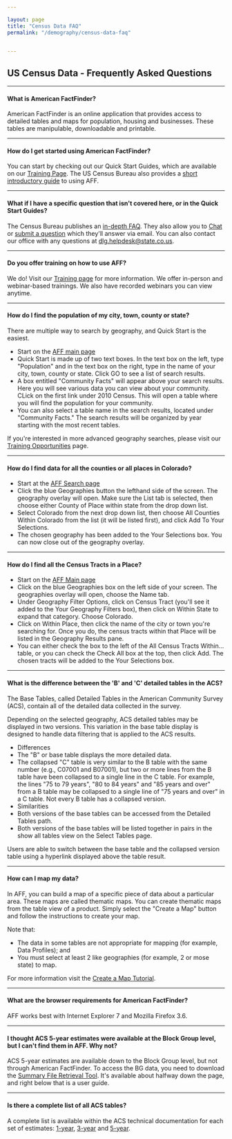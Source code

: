 ```yaml
---

layout: page
title: "Census Data FAQ"
permalink: "/demography/census-data-faq"

    
---
```


## US Census Data - Frequently Asked Questions

- - -

#### What is American FactFinder?
American FactFinder is an online application that provides access to detailed tables and maps for population, housing and businesses. These tables are manipulable, downloadable and printable.

- - -

#### How do I get started using American FactFinder?
You can start by checking out our Quick Start Guides, which are available on our [Training Page](). The US Census Bureau also provides a [short introductory guide](http://factfinder.census.gov/faces/nav/jsf/pages/index.xhtml) to using AFF.

- - -

#### What if I have a specific question that isn't covered here, or in the Quick Start Guides?
The Census Bureau publishes an [in-depth FAQ](https://ask.census.gov/faq.php?dept=769&id=5000). They also allow you to [Chat](https://ask.census.gov/chat/phplive.php?d=1) or [submit a question](https://ask.census.gov/newrequest.php) which they'll answer via email. You can also contact our office with any questions at [dlg.helpdesk@state.co.us](dlg.helpdesk@state.co.us).

- - -

#### Do you offer training on how to use AFF?
We do! Visit our [Training page]() for more information. We offer in-person and webinar-based trainings. We also have recorded webinars you can view anytime.

- - -

#### How do I find the population of my city, town, county or state?

There are multiple way to search by geography, and Quick Start is the easiest.

- Start on the [AFF main page](http://factfinder2.census.gov/)
- Quick Start is made up of two text boxes. In the text box on the left, type "Population" and in the text box on the right, type in the name of your city, town, county or state. Click GO to see a list of search results.
- A box entitled "Community Facts" will appear above your search results. Here you will see various data you can view about your community. CLick on the first link under 2010 Census. This will open a table where you will find the population for your community.
- You can also select a table name in the search results, located under "Community Facts." The search results will be organized by year starting with the most recent tables.

If you're interested in more advanced geography searches, please visit our [Training Opportunities]() page.

- - -
#### How do I find data for all the counties or all places in Colorado?

- Start at the [AFF Search page](http://factfinder2.census.gov/faces/nav/jsf/pages/searchresults.xhtml?refresh=t)
- Click the blue Geographies button the lefthand side of the screen. The geography overlay will open. Make sure the List tab is selected, then choose either County of Place within state from the drop down list.
- Select Colorado from the next drop down list, then choose All Counties Within Colorado from the list (it will be listed first), and click Add To Your Selections.
- The chosen geography has been added to the Your Selections box. You can now close out of the geography overlay.

- - -

#### How do I find all the Census Tracts in a Place?

- Start on the [AFF Main page](http://factfinder2.census.gov/faces/nav/jsf/pages/index.xhtml)
- Click on the blue Geographies box on the left side of your screen. The geographies overlay will open, choose the Name tab.
- Under Geography Filter Options, click on Census Tract (you'll see it added to the Your Geography Filters box), then click on Within State to expand that category. Choose Colorado.
- Click on Within Place, then click the name of the city or town you're searching for. Once you do, the census tracts within that Place will be listed in the Geography Results pane.
- You can either check the box to the left of the All Census Tracts Within... table, or you can check the Check All box at the top, then click Add. The chosen tracts will be added to the Your Selections box.

- - -

#### What is the difference between the 'B' and 'C' detailed tables in the ACS?
The Base Tables, called Detailed Tables in the American Community Survey (ACS), contain all of the detailed data collected in the survey.

Depending on the selected geography, ACS detailed tables may be displayed in two versions. This variation in the base table display is designed to handle data filtering that is applied to the ACS results.

- Differences
 - The "B" or base table displays the more detailed data.
 - The collapsed "C" table is very similar to the B table with the same number (e.g., C07001 and B07001), but two or more lines from the B table have been collapsed to a single line in the C table. For example, the lines "75 to 79 years", "80 to 84 years" and "85 years and over" from a B table may be collapsed to a single line of "75 years and over" in a C table. Not every B table has a collapsed version.
- Similarities
 - Both versions of the base tables can be accessed from the Detailed Tables path.
 - Both versions of the base tables will be listed together in pairs in the show all tables view on the Select Tables page.

Users are able to switch between the base table and the collapsed version table using a hyperlink displayed above the table result.
- - -
#### How can I map my data?
In AFF, you can build a map of a specific piece of data about a particular area. These maps are called thematic maps. You can create thematic maps from the table view of a product. Simply select the "Create a Map" button and follow the instructions to create your map.

Note that:

- The data in some tables are not appropriate for mapping (for example, Data Profiles); and  
- You must select at least 2 like geographies (for example, 2 or mose state) to map.

For more information visit the [Create a Map Tutorial](http://factfinder2.census.gov/help/en/tutorials/createmap_tut.htm).
- - -
#### What are the browser requirements for American FactFinder?
AFF works best with Internet Explorer 7 and Mozilla Firefox 3.6.
- - -
#### I thought ACS 5-year estimates were available at the Block Group level, but I can't find them in AFF. Why not?
ACS 5-year estimates are available down to the Block Group level, but not through American FactFinder. To access the BG data, you need to download the [Summary File Retrieval Tool](http://www.census.gov/acs/www/data_documentation/summary_file/). It's available about halfway down the page, and right below that is a user guide.
- - -
#### Is there a complete list of all ACS tables?
A complete list is available within the ACS technical documentation for each set of estimates: [1-year](http://www2.census.gov/acs2010_1yr/summaryfile/ACS_2010_SF_Tech_Doc.pdf), [3-year](http://www2.census.gov/acs2010_3yr/summaryfile/ACS_2008-2010_SF_Tech_Doc.pdf) and [5-year](http://www2.census.gov/acs2010_5yr/summaryfile/ACS_2006-2010_SF_Tech_Doc.pdf).